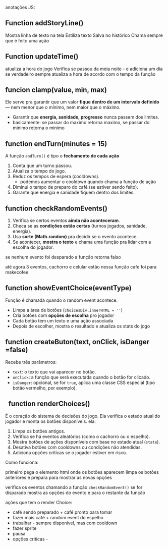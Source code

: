 

anotações JS:


## Function addStoryLine()

Mostra linha de texto na tela
Estiliza texto
Salva no histórico
Chama sempre que é feito uma ação


## Function updateTime()

atualiza a hora do jogo
Verifica se passou da meia noite - e adiciona um dia se verdadeiro
sempre atualiza a hora de acordo com o tempo da função

## funcion clamp(value, min, max)

Ele serve pra garantir que um valor **fique dentro de um intervalo definido** — nem menor que o mínimo, nem maior que o máximo.

- Garantir que **energia, sanidade, progresso** nunca passem dos limites.
- basicamente: se passar do maximo retorna maximo, se passar do minimo retorna o minimo

## function endTurn(minutes = 15)

A função `endTurn()` é tipo o **fechamento de cada ação**
1. Conta que um turno passou. 
2. Atualiza o tempo do jogo.
3. Reduz os tempos de espera (cooldowns).
   - podemos aumentar o cooldown quando chama a função de ação
1. Diminui o tempo de preparo do café (se estiver sendo feito).
2. Garante que energia e sanidade fiquem dentro dos limites.


## function checkRandomEvents()

1. Verifica se certos eventos **ainda não aconteceram**.
2. Checa se as **condições estão certas** (turnos jogados, sanidade, energia).
3. Usa **sorte (Math.random)** pra decidir se o evento acontece. 
4. Se acontecer, **mostra o texto** e chama uma função pra lidar com a escolha do jogador.

se nenhum evento foi desparado a função retorna falso

até agora 3 eventos, cachorro e celular estão nessa função 
cafe foi para makecofee

## function showEventChoice(eventType)

Função é chamada quando o random event acontece.

- Limpa a área de botões (`choicesDiv.innerHTML = ''`)
- Cria botões com **opções de escolha** pro jogador
- Cada botão tem um texto e uma ação associada
- Depois de escolher, mostra o resultado e atualiza os stats do jogo

## function createButon(text, onClick, isDanger =false)
Recebe três parâmetros:

-  `text`: o texto que vai aparecer no botão.
- `onClick`: a função que será executada quando o botão for clicado.
- `isDanger`: opcional, se for `true`, aplica uma classe CSS especial (tipo botão vermelho, por exemplo).

##   function renderChoices()

É o coração do sistema de decisões do jogo. 
Ela verifica o estado atual do jogador e monta os botões disponíveis. ela:

1. Limpa os botões antigos.
2. Verifica se há eventos aleatórios (como o cachorro ou o espelho).
3. Mostra botões de ações disponíveis com base no estado atual (`state`).
4. Desativa botões com cooldowns ou condições não atendidas.
5. Adiciona opções críticas se o jogador estiver em risco.

Como funciona:

primeiro pega o elemento html onde os botões aparecem
limpa os botões anteriores e prepara para mostrar as novas opções

verifica os eventos chamando a função `checkRandomEvent()` se for disparado mostra as opções do evento e para o restante da função

ações que tem o render Choice:

- café sendo preparado + café pronto para tomar 
- fazer mais café + random event do espelho
- trabalhar - sempre disponivel, mas com cooldown
- fazer sprite
- pausa
- opções criticas - 




